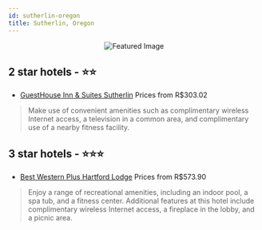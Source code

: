 ```yaml
---
id: sutherlin-oregon
title: Sutherlin, Oregon
---
```


<center><img src="https://i.travelapi.com/hotels/1000000/430000/426000/425916/44b78fa2_z.jpg" alt="Featured Image" /></center>


##  2 star hotels - ⭐️⭐️

-    [GuestHouse Inn & Suites Sutherlin](https://us.hurb.com/hotels/sutherlin/guesthouse-inn-suites-sutherlin-JNP-JP834546?cmp=18055) Prices from R$303.02
   > Make use of convenient amenities such as complimentary wireless Internet access, a television in a common area, and complimentary use of a nearby fitness facility.

##  3 star hotels - ⭐️⭐️⭐️

-    [Best Western Plus Hartford Lodge](https://us.hurb.com/hotels/sutherlin/best-western-plus-hartford-lodge-JNP-JP889575?cmp=18055) Prices from R$573.90
   > Enjoy a range of recreational amenities, including an indoor pool, a spa tub, and a fitness center. Additional features at this hotel include complimentary wireless Internet access, a fireplace in the lobby, and a picnic area.
